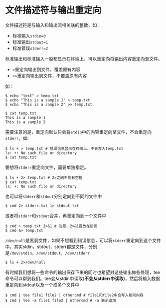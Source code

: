 # 文件描述符与输出重定向

文件描述符是与输入和输出流相关联的整数，如：

- 标准输入`stdin=0`
- 标准输出`stdout=1`
- 标准错误`stderr=2`

标准输出和标准输入一般都显示在终端上，可以重定向将输出内容重定向至文件。

- `>`重定向输出到文件，覆盖原有内容
- `>>`重定向输出到文件，不覆盖原有内容

如：

```shell
$ echo "text" > temp.txt
$ echo "This is a sample 1" > temp.txt
$ echo "This is a sample 2" >> temp.txt

$ cat temp.txt
This is a sample 1
This is a sample 2
```

需要注意的是，重定向默认只会将`stdin`中的内容重定向至文件，不会重定向`stderr`，如:

```shell
$ ls + > temp.txt # 错误信息显示在终端上，不会写入temp.txt
ls: +: No such file or directory
$ cat temp.txt
```

要想将`stderr`重定向文件，需要单独指定。

```shell
$ ls + 2> temp.txt # 2>之间不能有空格
$ cat temp.txt
ls: +: No such file or directory
```

也可以将`stderr`和`stdout`分别定向到不同的文件中

```shell
$ cmd 2> stderr.txt 1> stdout.txt
```

或者将`stderr`和`stdout`合并，再重定向到一个文件中

```shell
$ cmd > temp.txt 2>&1 # 注意，2>&1要放在后面
$ cmd &> temp.txt
```

`/dev/null`是黑洞文件，如果不想看到错误信息，可以将`stderr`重定向到这个文件中。其实stdin，stdout，stderr都是文件，分别是`/dev/stdin`，`/dev/stdout`，`/dev/stderr`

```shell
$ ls + 2>/dev/null
```

有时候我们想将一些命令的输出保存下来的同时也希望对这些输出做些处理，tee命令可以帮到我们。tee会从stdin中读取(**不会从stderr中读取**)，然后将输入数据重定向到stdout以及一个或多个文件中

```shell
$ cmd | tee file1 file2 | othercmd # file1和file2中会写入相同内容
$ cmd | tee -a file1 file2 | othercmd # -a 表示追加
```

